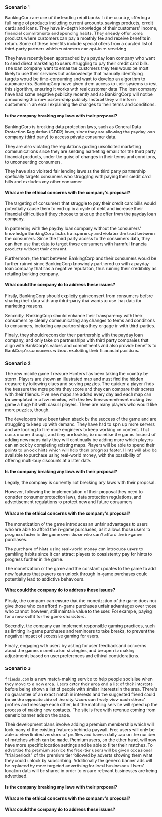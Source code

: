 ### Scenario 1

BankingCorp are one of the leading retail banks in the country, offering a full range of products including current accounts, savings products, credit cards and loans. They have in-depth knowledge of their customers' income, financial commitments and spending habits. They already offer some products where customers can pay a monthly fee and receive benefits in return. Some of these benefits include special offers from a curated list of third-party partners which customers can opt-in to receiving.

They have recently been approached by a payday loan company who want to send direct marketing to users struggling to pay their credit card bills. The loan company want to email the customers they feel would be most likely to use their services but acknowledge that manually identifying targets would be time-consuming and want to develop an algorithm to automate this. BankingCorp have given them access to their systems to test this algorithm, ensuring it works with real customer data. The loan company have had some negative publicity recently and so BankingCorp will not be announcing this new partnership publicly. Instead they will inform customers in an email explaining the changes to their terms and conditions.

#### Is the company breaking any laws with their proposal?
BankingCorp is breaking data protection laws, such as General Data Protection Regulation (GDPR) laws, since they are allowing the payday loan company (third party) to access private consumer data. 

They are also violating the regulations guiding unsolicited marketing communications since they are sending marketing emails for the third party financial products,  under the guise of changes in their terms and conditons, to unconsenting consumers. 

They have also violated fair lending laws as the third party partnership spefically targets consumers who struggling with paying their credit card bills and excludes any other consumer.

#### What are the ethical concerns with the company's proposal?
The targeting of consumers that struggle to pay their credit card bills would potentially cause them to end up in a cycle of debt and increase their financial difficulties if they choose to take up the offer from the payday loan company.

In partnering with the payday loan company without the consumers' knowledge BankingCorp lacks transparency and violates the trust between the consumers. Since the third party access to the consumers data, they can then use that data to target those consumers with harmful financial products without their consent.

Furthermore, the trust between BankingCorp and their consumers would be further ruined since BankingCorp knowingly partnered up with a payday loan company that has a negative reputation, thus ruining their credibility as retailing banking company.

#### What could the company do to address these issues?
Firstly, BankingCorp should explicity gain consent from consumers before sharing their data with any third-party that wants to use that data for marketing reasons.

Secondly, BankingCorp should enhance their transparency with their consumers by clearly communicating any changes to terms and conditions to consumers, including any partnerships they engage in with third-parties. 

Finally, they should reconsider their partnership with the payday loan company, and only take on partnerships with third party companies that align with BankCorp's values and commitments and also provide benefits to BankCorp's consumers without exploiting their finanacial positions. 


### Scenario 2

The new mobile game Treasure Hunters has been taking the country by storm. Players are shown an illustrated map and must find the hidden treasure by following clues and solving puzzles. The quicker a player finds the treasure the more points they score and they can compare their scores with their friends. Five new maps are added every day and each map can be completed in a few minutes, with the low time commitment making the game a huge hit with casual players. There are many players who would like more puzzles, though.

The developers have been taken aback by the success of the game and are struggling to keep up with demand. They have had to spin up more servers and are looking to hire more engineers to keep working on content. That costs money though, and they are looking to monetise the game. Instead of adding new maps daily they will continually be adding more which players can unlock by completing existing maps. Players will be able to spend their points to unlock hints which will help them progress faster. Hints will also be available to purchase using real-world money, with the possibility of offering multi-buy discounts at a later date.

#### Is the company breaking any laws with their proposal?
Legally, the company is currently not breaking any laws with their proposal.

However, following the implementation of their proposal they need to consider consumer protection laws, data protection regulations, and advertisement regulations to protect new and future consumers. 


#### What are the ethical concerns with the company's proposal?
The monetization of the game introduces an unfair advantages to users who are able to afford the in-game purchases, as it allows those users to progress faster in the game over those who can't afford the in-game purchases.

The purchase of hints using real-world money can introduce users to gambling habits since it can attract players to consistently pay for hints to progress further in the game. 

The monetization of the game and the constant updates to the game to add new features that players can unlock through in-game purchases could potentially lead to addictive behaviours. 

#### What could the company do to address these issues?
Firstly, the company can ensure that the monetization of the game does not give those who can afford in-game purchases unfair advantages over those who cannot, however, still maintain value to the user. For example, paying for a new outfit for the game characters.

Secondly, the company can implement responsible gaming practices, such as limiting in-game purchases and reminders to take breaks, to prevent the negative impact of excessive gaming for users. 

Finally, engaging with users by asking for user feedback and concerns about the games monetization strategies, and be open to making adjustments based on user preferences and ethical considerations.

### Scenario 3

`friends.com` is a new match-making service to help people socialise when they move to a new area. Users enter their area and a list of their interests before being shown a list of people with similar interests in the area. There's no guarantee of an exact match in interests and the suggested friend could be on the opposite side of the city. Users can freely view each others' profiles and message each other, but the matching service will speed up the process of making new contacts. The site is free with revenue coming from generic banner ads on the page.

Their development plans involve adding a premium membership which will lock many of the existing features behind a paywall. Free users will only be able to view limited versions of profiles and have a daily cap on the number of matches which can be made. Premium users, on the other hand, will now have more specific location settings and be able to filter their matches. To advertise the premium service the free-tier users will be given occasional "trial periods" of the premium tier followed by adverts showing them what they could unlock by subscribing. Additionally the generic banner ads will be replaced by more targeted advertising for local businesses. Users' location data will be shared in order to ensure relevant businesses are being advertised.

#### Is the company breaking any laws with their proposal?


#### What are the ethical concerns with the company's proposal?


#### What could the company do to address these issues?